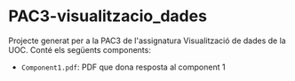 # PAC3-visualitzacio_dades

Projecte generat per a la PAC3 de l'assignatura Visualització de dades de la UOC. Conté els següents components:
- `Component1.pdf`: PDF que dona resposta al component 1 